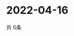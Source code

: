 # 2022-04-16
  共 0条

  <!-- BEGIN -->
  <!-- 最后更新时间Sat Apr 16 2022 07:05:45 GMT+0000 (Coordinated Universal Time) -->
  
  <!-- END -->
  
  
